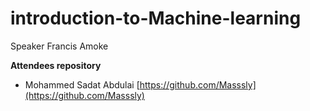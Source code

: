 # introduction-to-Machine-learning
Speaker Francis Amoke  

**Attendees repository**  
- Mohammed Sadat Abdulai [https://github.com/Masssly](https://github.com/Masssly)
